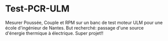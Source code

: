 # Test-PCR-ULM
Mesurer Poussée, Couple et RPM sur un banc de test moteur ULM pour une école d'ingénieur de Nantes. But recherché: passage d'une source d'énergie thermique à électrique.
Super projet!!
